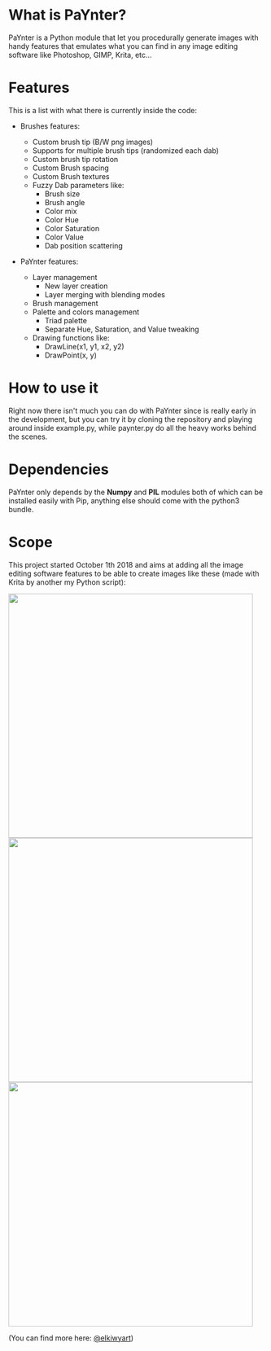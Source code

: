 # What is PaYnter?

PaYnter is a Python module that let you procedurally generate images with handy features that emulates what you can find in any image editing software like Photoshop, GIMP, Krita, etc...


# Features

This is a list with what there is currently inside the code:

- Brushes features:
	- Custom brush tip (B/W png images)
	- Supports for multiple brush tips (randomized each dab)
	- Custom brush tip rotation 
	- Custom Brush spacing
	- Custom Brush textures
	- Fuzzy Dab parameters like:
		- Brush size
		- Brush angle
		- Color mix
		- Color Hue
		- Color Saturation
		- Color Value
		- Dab position scattering

- PaYnter features:
	- Layer management
		- New layer creation
		- Layer merging with blending modes
	- Brush management
	- Palette and colors management
		- Triad palette
		- Separate Hue, Saturation, and Value tweaking
	- Drawing functions like:
		- DrawLine(x1, y1, x2, y2)
		- DrawPoint(x, y)


# How to use it

Right now there isn't much you can do with PaYnter since is really early in the development, but you can try it by cloning the repository and playing around inside example.py, while paynter.py do all the heavy works behind the scenes.


# Dependencies

PaYnter only depends by the **Numpy** and **PIL** modules both of which can be installed easily with Pip, anything else should come with the python3 bundle.


# Scope 

This project started October 1th 2018 and aims at adding all the image editing software features to be able to create images like these (made with Krita by another my Python script):

<img src="https://instagram.fmxp1-1.fna.fbcdn.net/vp/f905c89e7aac3190aabf83eb24c4ece7/5C50D69F/t51.2885-15/e35/s1080x1080/42178085_1903017686660541_5530345369065186468_n.jpg" width="480">

<img src="https://instagram.fmxp1-1.fna.fbcdn.net/vp/3e87abead3dd9cbb056cf52f73901612/5C5D104A/t51.2885-15/sh0.08/e35/s640x640/39380901_716893531976641_8251910851804528640_n.jpg" width="480">

<img src="https://instagram.fmxp1-1.fna.fbcdn.net/vp/04be446f54a90af832b5ac495edf798d/5C44C453/t51.2885-15/sh0.08/e35/s640x640/38495966_303450853537604_5925747759607971840_n.jpg" width="480">

(You can find more here: [@elkiwyart](https://www.instagram.com/elkiwyart/))


